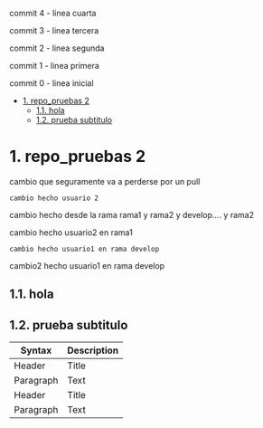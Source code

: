 commit 4 - linea cuarta

commit 3 - linea tercera

commit 2 - linea segunda

commit 1 - linea primera

commit 0 - linea inicial

- [1. repo\_pruebas 2](#1-repo_pruebas-2)
  - [1.1. hola](#11-hola)
  - [1.2. prueba subtitulo](#12-prueba-subtitulo)


# 1. repo_pruebas 2
cambio que seguramente va a perderse por un pull

`cambio hecho usuario 2`

cambio hecho desde la rama rama1 y rama2 y develop.... y rama2

cambio hecho usuario2 en rama1

```
cambio hecho usuario1 en rama develop
```

cambio2 hecho usuario1 en rama develop

## 1.1. hola

## 1.2. prueba subtitulo

| Syntax | Description |
| ----------- | ----------- |
| Header | Title |
| Paragraph | Text |
| Header | Title |
| Paragraph | Text |